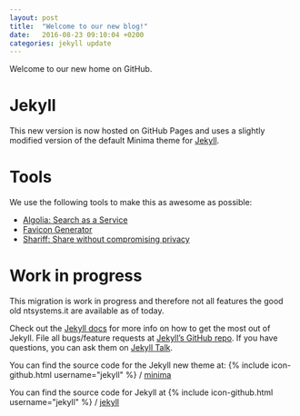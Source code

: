 ```yaml
---
layout: post
title:  "Welcome to our new blog!"
date:   2016-08-23 09:10:04 +0200
categories: jekyll update
---
```


Welcome to our new home on GitHub.
<!--more-->

# Jekyll
This new version is now hosted on GitHub Pages and uses a slightly modified version of the default Minima theme for [Jekyll](http://jekyllrb.com/).

# Tools
We use the following tools to make this as awesome as possible:

- [Algolia: Search as a Service](https://www.algolia.com/)
- [Favicon Generator](http://realfavicongenerator.net/)
- [Shariff: Share without compromising privacy](https://github.com/heiseonline/shariff)

# Work in progress
This migration is work in progress and therefore not all features the good old ntsystems.it are available as of today.

Check out the [Jekyll docs][jekyll-docs] for more info on how to get the most out of Jekyll. File all bugs/feature requests at [Jekyll’s GitHub repo][jekyll-gh]. If you have questions, you can ask them on [Jekyll Talk][jekyll-talk].

[jekyll-docs]: http://jekyllrb.com/docs/home
[jekyll-gh]:   https://github.com/jekyll/jekyll
[jekyll-talk]: https://talk.jekyllrb.com/


You can find the source code for the Jekyll new theme at:
{% include icon-github.html username="jekyll" %} /
[minima](https://github.com/jekyll/minima)

You can find the source code for Jekyll at
{% include icon-github.html username="jekyll" %} /
[jekyll](https://github.com/jekyll/jekyll)
